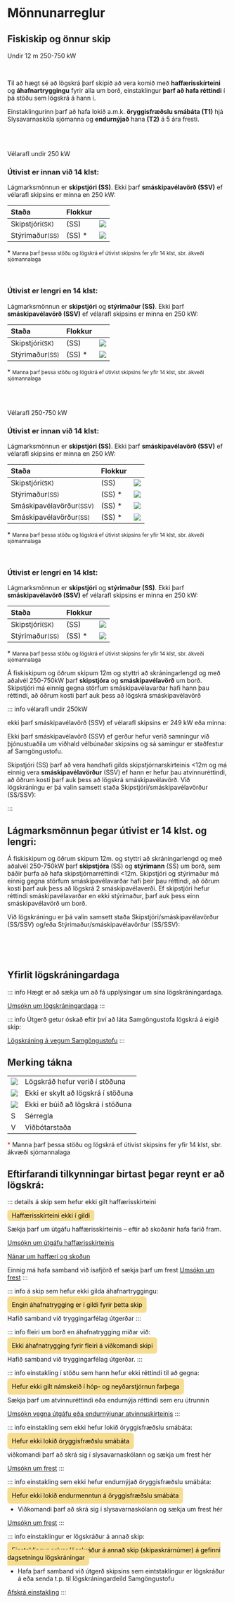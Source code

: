 # Mönnunarreglur 

## Fiskiskip og önnur skip

<span class="badge blue">Undir 12 m </span>
<span class="badge yellow ml-3">250-750 kW</span>

<br/>

Til að hægt sé að lögskrá þarf skipið að vera komið með **haffærisskírteini** og **áhafnartryggingu** fyrir alla um borð, einstaklingur **þarf að hafa réttindi** í þá stöðu sem lögskrá á hann í. 

Einstaklingurinn þarf að hafa lokið a.m.k. **öryggisfræðslu smábáta (T1)** hjá Slysavarnaskóla sjómanna og **endurnýjað** hana **(T2)**  á 5 ára fresti.

<br/>
<br/>

<span class="badge dark">Vélarafl undir 250 kW </span>


### Útivist er innan við 14 klst:


Lágmarksmönnun er **skipstjóri (SS)**. Ekki þarf **smáskipavélavörð (SSV)** ef vélarafl skipsins er minna en 250 kW:

|  Staða   |  Flokkur   |    |  
|:-----------|:-----------|:-----------|
| <span class="badge-big">Skipstjóri<small class="ml-3">(SK)</small></span>    |  <span class="badge-big gray  ml-3">(SS) </span> | <img src='/logskraning/images/icon_check.png' class="icon-small ml-3"> |
| <span class="badge-big">Stýrimaður<small class="ml-3">(SS)</small></span>    |  <span class="badge-big gray  ml-3">(SS) <span class="ml-3 font-red">*</span></span> | <img src='/logskraning/images/icon_question.png' class="icon-small ml-3"> |


<span class="ml-3 font-red">*</span> <small>Manna þarf þessa stöðu og lögskrá ef útivist skipsins fer yfir 14 klst, sbr. ákveði sjómannalaga
</small>

<br/>

### Útivist er lengri en 14 klst:

Lágmarksmönnun er **skipstjóri** og **stýrimaður (SS)**. Ekki þarf **smáskipavélavörð (SSV)** ef vélarafl skipsins er minna en 250 kW:

|  Staða   |  Flokkur   |    |  
|:-----------|:-----------|:-----------|
| <span class="badge-big1">Skipstjóri<small class="ml-3">(SK)</small></span>    |  <span class="badge-big gray1  ml-3">(SS) </span> | <img src='/logskraning/images/icon_check.png' class="icon-small"> |
| <span class="badge-big">Stýrimaður<small class="ml-3">(SS)</small></span>    |  <span class="badge-big gray1  ml-3">(SS) <span class="ml-3 font-red">*</span></span> | <img src='/logskraning/images/icon_question.png' class="icon-small"> |


<span class="ml-3 font-red">*</span> <small>Manna þarf þessa stöðu og lögskrá ef útivist skipsins fer yfir 14 klst, sbr. ákveði sjómannalaga
</small>


<br/>
<br/>

<span class="badge dark">Vélarafl 250-750 kW</span>


### Útivist er innan við 14 klst:

Lágmarksmönnun er **skipstjóri (SS)**. Ekki þarf **smáskipavélavörð (SSV)** ef vélarafl skipsins er minna en 250 kW:

|  Staða   |  Flokkur   |    |  
|:-----------|:-----------|:-----------|
| <span class="badge-big">Skipstjóri<small class="ml-3">(SK)</small></span>    |  <span class="badge-big gray  ml-3">(SS) </span> | <img src='/logskraning/images/icon_check.png' class="icon-small ml-3"> |
| <span class="badge-big">Stýrimaður<small class="ml-3">(SS)</small></span>    |  <span class="badge-big gray  ml-3">(SS) <span class="ml-3 font-red">*</span></span> | <img src='/logskraning/images/icon_question.png' class="icon-small ml-3"> |
| <span class="badge-big">Smáskipavélavörður<small class="ml-3">(SSV)</small></span>    |  <span class="badge-big gray  ml-3">(SS) <span class="ml-3 font-red">*</span></span> | <img src='/logskraning/images/icon_warn.png' class="icon-small ml-3"> |
| <span class="badge-big">Smáskipavélavörður<small class="ml-3">(SS)</small></span>    |  <span class="badge-big gray  ml-3">(SS) <span class="ml-3 font-red">*</span></span> | <img src='/logskraning/images/icon_question.png' class="icon-small ml-3"> |


<span class="ml-3 font-red">*</span> <small>Manna þarf þessa stöðu og lögskrá ef útivist skipsins fer yfir 14 klst, sbr. ákveði sjómannalaga
</small>

<br/>

### Útivist er lengri en 14 klst:

Lágmarksmönnun er **skipstjóri** og **stýrimaður (SS)**. Ekki þarf **smáskipavélavörð (SSV)** ef vélarafl skipsins er minna en 250 kW:

|  Staða   |  Flokkur   |    |  
|:-----------|:-----------|:-----------|
| <span class="badge-big">Skipstjóri<small class="ml-3">(SK)</small></span>    |  <span class="badge-big gray  ml-3">(SS) </span> | <img src='/logskraning/images/icon_check.png' class="icon-small ml-3"> |
| <span class="badge-big">Stýrimaður<small class="ml-3">(SS)</small></span>    |  <span class="badge-big gray  ml-3">(SS) <span class="ml-3 font-red">*</span></span> | <img src='/logskraning/images/icon_question.png' class="icon-small ml-3"> |


<span class="ml-3 font-red">*</span> <small>Manna þarf þessa stöðu og lögskrá ef útivist skipsins fer yfir 14 klst, sbr. ákveði sjómannalaga
</small>







Á fiskiskipum og öðrum skipum 12m og styttri að skráningarlengd og með aðalvél 250-750kW þarf **skipstjóra** og **smáskipavélavörð** um borð. Skipstjóri má einnig gegna störfum smáskipavélavarðar hafi hann þau réttindi, að öðrum kosti þarf auk þess að lögskrá smáskipavélavörð


::: info vélarafl undir 250kW

ekki þarf smáskipavélavörð (SSV) ef vélarafl skipsins er 249 kW eða minna:


Ekki þarf smáskipavélavörð (SSV) ef gerður hefur verið samningur við þjónustuaðila um viðhald vélbúnaðar skipsins og sá samingur er staðfestur af Samgöngustofu.


Skipstjóri (SS) þarf að vera handhafi gilds skipstjórnarskírteinis <12m og má einnig vera **smáskipavélavörður** (SSV) ef hann er hefur þau atvinnuréttindi, að öðrum kosti þarf auk þess að lögskrá smáskipavélavörð. Við lögskráningu er þá valin samsett staða Skipstjóri/smáskipavélavörður (SS/SSV): 

:::



## Lágmarksmönnun þegar útivist er 14 klst. og lengri: 

Á fiskiskipum og öðrum skipum 12m. og styttri að skráningarlengd og með aðalvél 250-750kW þarf **skipstjóra** (SS) og **stýrimann** (SS) um borð, sem báðir þurfa að hafa skipstjórnarréttindi <12m. Skipstjóri og stýrimaður má einnig gegna störfum smáskipavélavarðar hafi þeir þau réttindi, að öðrum kosti þarf auk þess að lögskrá 2 smáskipavélaverði. Ef skipstjóri hefur réttindi smáskipavélavarðar en ekki stýrimaður, þarf auk þess einn smáskipavélavörð um borð.

Við lögskráningu er þá valin samsett staða Skipstjóri/smáskipavélavörður (SS/SSV) og/eða Stýrimaður/smáskipavélavörður (SS/SSV): 



<br/>
<br/>
<br/>

## Yfirlit lögskráningardaga

::: info Hægt er að sækja um að fá upplýsingar um sína lögskráningardaga. 

[Umsókn um lögskráningardaga](https://innskraning.island.is/?id=eydubl.samgongustofa.is&AuthID=cef48d4a-77a0-443f-aabf-5cfad1db602b)
:::

::: info Útgerð getur óskað eftir því að láta Samgöngustofa lögskrá á eigið skip:

[Lögskráning á vegum Samgöngustofu](https://eydublod.samgongustofa.is/27635895003040018549)
:::



## Merking tákna

|  |  |
|:----|:----|
| <img src='/logskraning/images/icon_check.png' class="icon-small">| Lögskráð hefur verið í stöðuna |
| <img src='/logskraning/images/icon_question.png' class="icon-small">| Ekki er skylt að lögskrá í stöðuna |
| <img src='/logskraning/images/icon_warn.png' class="icon-small">| Ekki er búið að lögskrá í stöðuna |
| <span class="badge-big " style="color: var(--s-blue)">S</span>| Sérregla |
| <span class="badge-big " style="color: var(--s-green)">V</span>| Viðbótarstaða |








<span style="color: red">*</span> Manna þarf þessa stöðu og lögskrá ef útivist skipsins fer yfir 14 klst, sbr. ákvæði sjómannalaga







## Eftirfarandi tilkynningar birtast þegar reynt er að lögskrá: 


::: details á skip sem hefur ekki gilt haffærisskírteini

<span style="background: #F7DD92; color: black; padding: 4px 10px; border-radius: 6px;">Haffærisskírteini ekki í gildi</span>

Sækja þarf um útgáfu haffærisskírteinis – eftir að skoðanir hafa farið fram.

[Umsókn um útgáfu haffærisskírteinis](https://eydublod.samgongustofa.is/20635888850250541156)

[Nánar um haffæri og skoðun](https://www.samgongustofa.is/siglingar/krofur-til-skipa/haffaeri-og-skodun)

Einnig má hafa samband við ísafjörð ef sækja þarf um frest
[Umsókn um frest](mailto:isafjordur@samgongustofa.is)
:::





::: info á skip sem hefur ekki gilda áhafnartryggingu:

<span style="background: #F7DD92; color: black; padding: 10px; border-radius: 6px;">Engin áhafnatrygging er í gildi fyrir þetta skip</span>

Hafið samband við tryggingarfélag útgerðar
:::



::: info fleiri um borð en áhafnatrygging miðar við:

<span style="background: #F7DD92; color: black; padding: 10px; border-radius: 6px;">Ekki áhafnatrygging fyrir fleiri á viðkomandi skipi</span>

Hafið samband við tryggingarfélag útgerðar.
:::


::: info einstakling í stöðu sem hann hefur ekki réttindi til að gegna:

<span style="background: #F7DD92; color: black; padding: 10px; border-radius: 6px;">Hefur ekki gilt námskeið í hóp- og neyðarstjórnun farþega</span>

Sækja þarf um atvinnuréttindi eða endurnýja réttindi sem eru útrunnin

[Umsókn vegna útgáfu eða endurnýjunar atvinnuskírteinis](https://innskraning.island.is/?id=eydubl.samgongustofa.is&AuthID=6caee0c5-67d3-4076-b477-d67f4d00df14)
:::


::: info einstakling sem ekki hefur lokið öryggisfræðslu smábáta: 

<span style="background: #F7DD92; color: black; padding: 10px; border-radius: 6px;">Hefur ekki lokið öryggisfræðslu smábáta</span>

viðkomandi þarf að skrá sig í slysavarnaskólann og sækja um frest hér 

[Umsókn um frest](https://eydublod.samgongustofa.is/26635894123012325331)
:::


::: info einstakling sem ekki hefur endurnýjað öryggisfræðslu smábáta:

<span style="background: #F7DD92; color: black; padding: 10px; border-radius: 6px;">Hefur ekki lokið endurmenntun á öryggisfræðslu smábáta</span>

- Viðkomandi þarf að skrá sig í slysavarnaskólann og sækja um frest hér 

[Umsókn um frest](https://eydublod.samgongustofa.is/26635894123012325331)
:::



::: info einstaklingur er lögskráður á annað skip:

<span style="background: #F7DD92; color: black; padding: 10px; border-radius: 6px;">Einstaklingur er/var lögskráður á annað skip (skipaskrárnúmer) á gefinni dagsetningu lögskráningar</span>

- Hafa þarf samband við útgerð skipsins sem eintstaklingur er lögskráður á eða senda t.p. til lögskráningardeild Samgöngustofu 

[Afskrá einstakling](mailto:logskraning@samgongustofa.is)
:::




